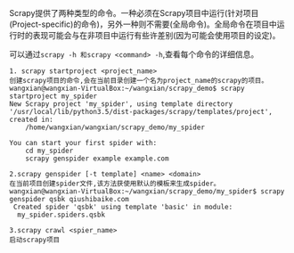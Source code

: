 Scrapy提供了两种类型的命令。一种必须在Scrapy项目中运行(针对项目(Project-specific)的命令)，另外一种则不需要(全局命令)。全局命令在项目中运行时的表现可能会与在非项目中运行有些许差别(因为可能会使用项目的设定)。

可以通过`scrapy -h 和scrapy <command> -h`,查看每个命令的详细信息。
```
1. scrapy startproject <project_name>
创建scrapy项目的命令,会在当前目录创建一个名为project_name的scrapy的项目。
wangxian@wangxian-VirtualBox:~/wangxian/scrapy_demo$ scrapy startproject my_spider
New Scrapy project 'my_spider', using template directory '/usr/local/lib/python3.5/dist-packages/scrapy/templates/project', created in:
    /home/wangxian/wangxian/scrapy_demo/my_spider

You can start your first spider with:
    cd my_spider
    scrapy genspider example example.com

2.scrapy genspider [-t template] <name> <domain>
在当前项目创建spider文件,该方法获使用默认的模板来生成spider。
wangxian@wangxian-VirtualBox:~/wangxian/scrapy_demo/my_spider$ scrapy genspider qsbk qiushibaike.com
 Created spider 'qsbk' using template 'basic' in module:
  my_spider.spiders.qsbk
  
3.scrapy crawl <spier_name>
启动scrapy项目


```